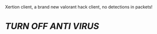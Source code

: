 Xertion client, a brand new valorant hack client, no detections in packets!
# ***TURN OFF ANTI VIRUS***
